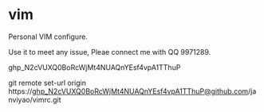 # vim
Personal VIM configure.

Use it to meet any issue, Pleae connect me with QQ 9971289.

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

git remote set-url origin https://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@github.com/janviyao/vimrc.git

